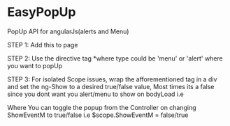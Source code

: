 # EasyPopUp
PopUp API for angularJs(alerts and Menu)

 STEP 1:
    Add this to page
      <script src="PATH_TO/easypopupApp.js"></script>

 STEP 2:
    Use the directive tag
      <easy-Popper type='type*' ></easy-Popper>
       *where type could be 'menu' or 'alert'
    where you want to popUp


 STEP 3:
       For isolated Scope issues, wrap the afforementioned tag in a div
       and set the ng-Show to a desired true/false value, Most times its a false
      since you dont want you alert/menu to show on bodyLoad
     i.e
          <div id="menuEvent" ng-show="ShowEventM">
            <easy-Popper type='menu' info='menu' ></easy-Popper>
          </div>
     Where You can toggle the popup from the Controller on changing 
           ShowEventM to true/false
     i.e $scope.ShowEventM = false/true

     
